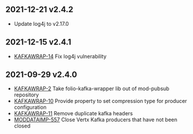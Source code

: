 ## 2021-12-21 v2.4.2
* Update log4j to v2.17.0

## 2021-12-15 v2.4.1
* [KAFKAWRAP-14](https://issues.folio.org/browse/KAFKAWRAP-14) Fix log4j vulnerability

## 2021-09-29 v2.4.0
* [KAFKAWRAP-2](https://issues.folio.org/browse/KAFKAWRAP-2) Take folio-kafka-wrapper lib out of mod-pubsub repository
* [KAFKAWRAP-10](https://issues.folio.org/browse/KAFKAWRAP-10) Provide property to set compression type for producer configuration
* [KAFKAWRAP-11](https://issues.folio.org/browse/KAFKAWRAP-11) Remove duplicate kafka headers
* [MODDATAIMP-557](https://issues.folio.org/browse/MODDATAIMP-557) Close Vertx Kafka producers that have not been closed
